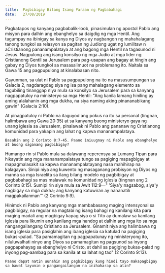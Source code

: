 ```yaml
---
title:  Pagbibigay Bilang Isang Paraan ng Pagbabahagi
date:   27/08/2019
---
```


Pagkatapos ng kanyang pagbabalik-loob, pinasimulan ng apostol Pablo ang misyon para dalhin ang ebanghelyo sa daigdig ng mga Hentil. Ang tagumpay na ibinigay sa kanya ng Diyos ay nagbangon ng mahahalagang tanong tungkol sa relasyon sa pagitan ng Judiong ugat ng lumilitaw n aCristianong pananampalataya at ang bagong mga Hentil na tagasunod ni Jesus. Nagpulong ang isang konsilyo ng mga Judio at mga lider ng Cristianong Gentil sa Jerusalem para pag-usapan ang bagay at hingin ang gabay ng Diyos tungkol sa masasalimuot na problemang ito. Naitala sa Gawa 15 ang pagpupulong at kinalabasan nito.

Gayunman, sa ulat ni Pablo sa pagpupulong na ito na masusumpungan sa Galacia 2, nagdaragdag siya ng isa pang mahalagang elemento sa tagubiling tinanggap niya mula sa konsilyo sa Jerusalem para sa kanyang nagpapatuloy na ministeryo sa mga Hentil: "Ang kanila lamang hiniling ay aming alalahanin ang mga dukha, na siya naming aking pinananabikang gawin" (Galacia 2:10).

At pinagpatuloy ni Pablo na itaguyod ang pokus na ito sa personal (tingnan, halimbawa ang Gawa 20:35) at sa kanyang buong ministeryo gaya ng unang iglesia sa Jerusalem, pinalawak ni Pablo ang pananaw ng Cristianong komunidad para yakapin ang lahat ng kapwa mananampalataya.

`Basahin ang 2 Corinto 8:7-45. Paano iniuugnay ni Pablo ang ebanghelyo at buong saganang pagbibigay?`

Humango rin si Pablo mula sa dalawang reperensya sa Lumang Tipan para hikayatin ang mga mananampalataya tungo sa pagiging mapagbigay at mapagmalasakit sa kapwa mananampalatayang nasa mahihirap na kalagayan. Sinipi niya ang kuwento ng masaganang probisyon ng Diyos ng manna sa mga Israelita sa ilang bilang modelo ng pagbibigay at pagbabahagi sa mas malawak na komunidad ng iglesia (tingnan ang 2 Corinto 8:15). Sumipi rin siya mula sa Awit 112:9—" 'Siya'y nagsabog, siya'y nagbigay sa mga dukha; ang kanyang katuwiran ay nananatili magpakailanman'" (2 Corinto 9:9).

Hinimok ni Pablo ang kanyang mga mambabasang maging intensyonal sa pagbibigay, na regular na magtabi ng isang bahagi ng kanilang kita para maging madali ang magbigay kapag siya o si Tito ay dumalaw sa kanilang iglesia para likumin ang kanilang mga handog at dalhin ang mga ito sa mga nangangailangang Cristiano sa Jerusalem. Ginamit niya ang halimbawa ng isang iglesia para pasiglahin ang ibang iglesia sa katulad na pagiging bukas¬palad. "Sa pamamagitan ng pagpapatunay ng ministeryong ito, niluluwalhati ninyo ang Diyos sa pamamagitan ng pagsunod sa inyong pagpapahayag sa ebanghelyo ni Cristo, at dahil sa pagiging bukas-palad ng inyong pag-aambag para sa kanila at sa lahat ng tao" (2 Corinto 9:13).

`Paano dapat natin uunahin ang pagbibigay kung hindi tayo makapagbigay sa bawat layunin o pangangailangan na inihaharap sa atin?`